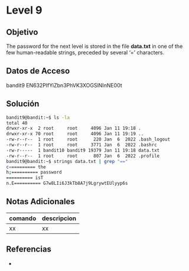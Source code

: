 # Level 9

## Objetivo
The password for the next level is stored in the file **data.txt** in one of the few human-readable strings, preceded by several ‘=’ characters.

## Datos de Acceso
bandit9
EN632PlfYiZbn3PhVK3XOGSlNInNE00t

## Solución
```bash
bandit9@bandit:~$ ls -la
total 40
drwxr-xr-x  2 root     root     4096 Jan 11 19:18 .
drwxr-xr-x 70 root     root     4096 Jan 11 19:19 ..
-rw-r--r--  1 root     root      220 Jan  6  2022 .bash_logout
-rw-r--r--  1 root     root     3771 Jan  6  2022 .bashrc
-rw-r-----  1 bandit10 bandit9 19379 Jan 11 19:18 data.txt
-rw-r--r--  1 root     root      807 Jan  6  2022 .profile
bandit9@bandit:~$ strings data.txt | grep "=="
c========== the
h;========== password
========== isT
n.E========== G7w8LIi6J3kTb8A7j9LgrywtEUlyyp6s

```

## Notas Adicionales
|comando|descripcion|
|---|---|
|xx|xx|

## Referencias
- []()
